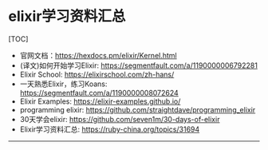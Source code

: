 # elixir学习资料汇总

[TOC]

* 官网文档：<https://hexdocs.pm/elixir/Kernel.html>
* (译文)如何开始学习Elixir: <https://segmentfault.com/a/1190000006792281>
* Elixir School: <https://elixirschool.com/zh-hans/>
* 一天熟悉Elixir，练习Koans: <https://segmentfault.com/a/1190000008072624>
* Elixir Examples: <https://elixir-examples.github.io/>
* programming elixir: <https://github.com/straightdave/programming_elixir>
* 30天学会elixir: <https://github.com/seven1m/30-days-of-elixir>
* Elixir学习资料汇总: <https://ruby-china.org/topics/31694>

---
